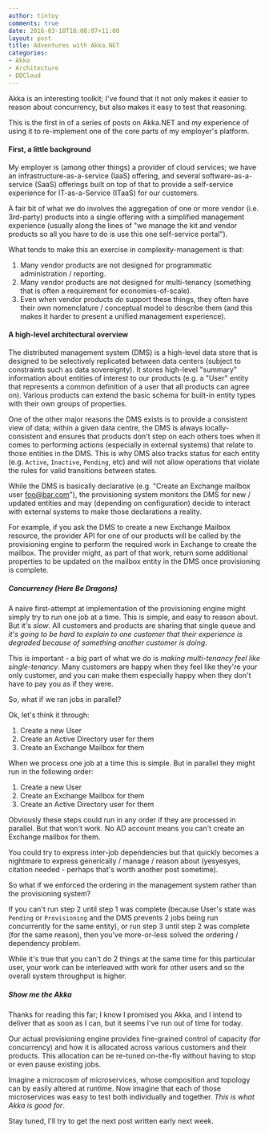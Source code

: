 ```yaml
---
author: tintoy
comments: true
date: 2016-03-10T18:08:07+11:00
layout: post
title: Adventures with Akka.NET
categories:
- Akka
- Architecture
- DDCloud
---
```


Akka is an interesting toolkit; I've found that it not only makes it easier to reason about concurrency, but also makes it easy to test that reasoning.

This is the first in of a series of posts on Akka.NET and my experience of using it to re-implement one of the core parts of my employer's platform.
<!--more-->

#### First, a little background
My employer is (among other things) a provider of cloud services; we have an infrastructure-as-a-service (IaaS) offering, and several software-as-a-service (SaaS) offerings built on top of that to provide a self-service experience for IT-as-a-Service (ITaaS) for our customers.

A fair bit of what we do involves the aggregation of one or more vendor (i.e. 3rd-party) products into a single offering with a simplified management experience (usually along the lines of "we manage the kit and vendor products so all you have to do is use this one self-service portal").

What tends to make this an exercise in complexity-management is that:

1. Many vendor products are not designed for programmatic administration / reporting.
2. Many vendor products are not designed for multi-tenancy (something that is often a requirement for economies-of-scale).
3. Even when vendor products _do_ support these things, they often have their own nomenclature / conceptual model to describe them (and this makes it harder to present a unified management experience).

#### A high-level architectural overview
The distributed management system (DMS) is a high-level data store that is designed to be selectively replicated between data centers (subject to constraints such as data sovereignty). It stores high-level "summary" information about entities of interest to our products (e.g. a "User" entity that represents a common definition of a user that all products can agree on). Various products can extend the basic schema for built-in entity types with their own groups of properties.

One of the other major reasons the DMS exists is to provide a consistent view of data; within a given data centre, the DMS is always locally-consistent and ensures that products don't step on each others toes when it comes to performing actions (especially in external systems) that relate to those entities in the DMS. This is why DMS also tracks status for each entity (e.g. `Active`, `Inactive`, `Pending`, etc) and will not allow operations that violate the rules for valid transitions between states.

While the DMS is basically declarative (e.g. "Create an Exchange mailbox user foo@bar.com"), the provisioning system monitors the DMS for new / updated entities and may (depending on configuration) decide to interact with external systems to make those declarations a reality.

For example, if you ask the DMS to create a new Exchange Mailbox resource, the provider API for one of our products will be called by the provisioning engine to perform the required work in Exchange to create the mailbox. The provider might, as part of that work, return some additional properties to be updated on the mailbox entity in the DMS once provisioning is complete.

##### Concurrency (Here Be Dragons)
A naive first-attempt at implementation of the provisioning engine might simply try to run one job at a time. This is simple, and easy to reason about. But it's _slow_. All customers and products are sharing that single queue and _it's going to be hard to explain to one customer that their experience is degraded because of something another customer is doing_.

This is important - a big part of what we do is _making multi-tenancy feel like single-tenancy_. Many customers are happy when they feel like they're your only customer, and you can make them especially happy when they don't have to pay you as if they were.

So, what if we ran jobs in parallel?

Ok, let's think it through:

1. Create a new User
2. Create an Active Directory user for them
3. Create an Exchange Mailbox for them

When we process one job at a time this is simple. But in parallel they might run in the following order:

1. Create a new User
2. Create an Exchange Mailbox for them
3. Create an Active Directory user for them

Obviously these steps could run in any order if they are processed in parallel. But that won't work. No AD account means you can't create an Exchange mailbox for them.

You could try to express inter-job dependencies but that quickly becomes a nightmare to express generically / manage / reason about (yesyesyes, citation needed - perhaps that's worth another post sometime).

So what if we enforced the ordering in the management system rather than the provisioning system?

If you can't run step 2 until step 1 was complete (because User's state was `Pending` or `Provisioning` and the DMS prevents 2 jobs being run concurrently for the same entity), or run step 3 until step 2 was complete (for the same reason), then you've more-or-less solved the ordering / dependency problem.

While it's true that you can't do 2 things at the same time for this particular user, your work can be interleaved with work for other users and so the overall system throughput is higher.

##### Show me the Akka
Thanks for reading this far; I know I promised you Akka, and I intend to deliver that as soon as I can, but it seems I've run out of time for today.

Our actual provisioning engine provides fine-grained control of capacity (for concurrency) and how it is allocated across various customers and their products. This allocation can be re-tuned on-the-fly without having to stop or even pause existing jobs.

Imagine a microcosm of microservices, whose composition and topology can by easily altered at runtime. Now imagine that each of those microservices was easy to test both individually and together. _This is what Akka is good for_.

Stay tuned, I'll try to get the next post written early next week.
